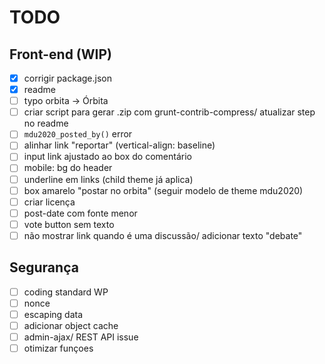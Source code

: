 # TODO

## Front-end (WIP)
- [x] corrigir package.json
- [x] readme
- [ ] typo orbita -> Órbita
- [ ] criar script para gerar .zip com grunt-contrib-compress/ atualizar step no readme
- [ ] `mdu2020_posted_by()` error
- [ ] alinhar link "reportar" (vertical-align: baseline)
- [ ] input link ajustado ao box do comentário
- [ ] mobile: bg do header
- [ ] underline em links (child theme já aplica)
- [ ] box amarelo "postar no orbita" (seguir modelo de theme mdu2020)
- [ ] criar licença
- [ ] post-date com fonte menor
- [ ] vote button sem texto
- [ ] não mostrar link quando é uma discussão/ adicionar texto "debate"

## Segurança
- [ ] coding standard WP
- [ ] nonce
- [ ] escaping data
- [ ] adicionar object cache
- [ ] admin-ajax/ REST API issue
- [ ] otimizar funçoes